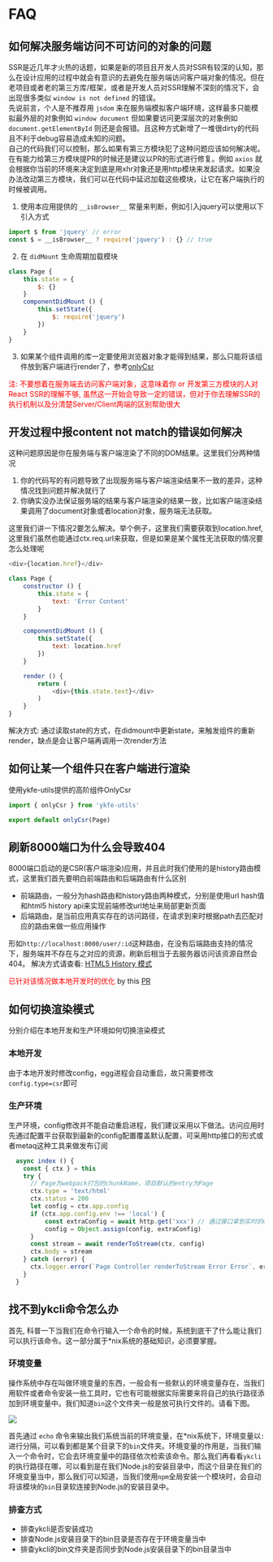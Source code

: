 # FAQ

## 如何解决服务端访问不可访问的对象的问题

SSR是近几年才火热的话题，如果是新的项目且开发人员对SSR有较深的认知，那么在设计应用的过程中就会有意识的去避免在服务端访问客户端对象的情况。但在老项目或者老的第三方库/框架，或者是开发人员对SSR理解不深刻的情况下，会出现很多类似 `window is not defined` 的错误。  
先说前言，个人是不推荐用 `jsdom` 来在服务端模拟客户端环境，这样最多只能模拟最外层的对象例如 `window document` 但如果要访问更深层次的对象例如 `document.getElementById` 则还是会报错。且这种方式新增了一堆很dirty的代码且不利于debug容易造成未知的问题。  
自己的代码我们可以控制，那么如果有第三方模块犯了这种问题应该如何解决呢。在有能力给第三方模块提PR的时候还是建议以PR的形式进行修复。例如 `axios` 就会根据你当前的环境来决定到底是用xhr对象还是用http模块来发起请求。如果没办法改动第三方模块，我们可以在代码中延迟加载这些模块，让它在客户端执行的时候被调用。  

1. 使用本应用提供的 `__isBrowser__` 常量来判断，例如引入jquery可以使用以下引入方式
   
```js
import $ from 'jquery' // error
const $ = __isBrowser__ ? require('jquery') : {} // true
```

2. 在 `didMount` 生命周期加载模块

```js
class Page {
    this.state = {
        $: {}
    }
    componentDidMount () {
        this.setState({
            $: require('jquery')
        })
    }
}
```

3. 如果某个组件调用的库一定要使用浏览器对象才能得到结果，那么只能将该组件放到客户端进行render了，参考[onlyCsr](./faq.md#如何让某一个组件只在客户端进行渲染)

<span style="color: red">注: 不要想着在服务端去访问客户端对象，这意味着你 or 开发第三方模块的人对React SSR的理解不够, 虽然这一开始会导致一定的错误，但对于你去理解SSR的执行机制以及分清楚Server/Client两端的区别帮助很大</span>

## 开发过程中报content not match的错误如何解决

这种问题原因是你在服务端与客户端渲染了不同的DOM结果。这里我们分两种情况  
1. 你的代码写的有问题导致了出现服务端与客户端渲染结果不一致的差异，这种情况找到问题并解决就行了  
2. 你确实没办法保证服务端的结果与客户端渲染的结果一致，比如客户端渲染结果调用了document对象或者location对象，服务端无法获取。

这里我们讲一下情况2要怎么解决。举个例子，这里我们需要获取到location.href,这里我们虽然也能通过ctx.req.url来获取，但是如果是某个属性无法获取的情况要怎么处理呢

```js
<div>{location.href}</div>
```

```js
class Page {
    constructor () {
        this.state = {
            text: 'Error Content'
        }
    }

    componentDidMount () {
        this.setState({
            text: location.href
        })
    }

    render () {
        return (
            <div>{this.state.text}</div>
        )
    }
}
```

解决方式: 通过读取state的方式，在didmount中更新state，来触发组件的重新render，缺点是会让客户端再调用一次render方法

## 如何让某一个组件只在客户端进行渲染

使用ykfe-utils提供的高阶组件OnlyCsr

```js
import { onlyCsr } from 'ykfe-utils'

export default onlyCsr(Page)
```

## 刷新8000端口为什么会导致404

8000端口启动的是CSR(客户端渲染)应用，并且此时我们使用的是history路由模式，这里我们首先要明白前端路由和后端路由有什么区别

- 前端路由，一般分为hash路由和history路由两种模式，分别是使用url hash值和html5 history api来实现前端修改url地址来局部更新页面
- 后端路由，是当前应用真实存在的访问路径，在请求到来时根据path去匹配对应的路由来做一些应用操作

形如`http://localhost:8000/user/:id`这种路由，在没有后端路由支持的情况下，服务端并不存在与之对应的资源，刷新后相当于去服务器访问该资源自然会404。
解决方式请查看: [HTML5 History 模式](https://router.vuejs.org/zh/guide/essentials/history-mode.html)

<span style="color:red">已针对该情况做本地开发时的优化</span> by this [PR](https://github.com/ykfe/egg-react-ssr/pull/79)

## 如何切换渲染模式

分别介绍在本地开发和生产环境如何切换渲染模式

### 本地开发

由于本地开发时修改config，egg进程会自动重启，故只需要修改`config.type=csr`即可  

### 生产环境

生产环境，config修改并不能自动重启进程，我们建议采用以下做法。访问应用时先通过配置平台获取到最新的config配置覆盖默认配置，可采用http接口的形式或者metaq这种工具来做发布订阅

```js
  async index () {
    const { ctx } = this
    try {
      // Page为webpack打包的chunkName，项目默认的entry为Page
      ctx.type = 'text/html'
      ctx.status = 200
      let config = ctx.app.config
      if (ctx.app.config.env !== 'local') {
          const extraConfig = await http.get('xxx') // 通过接口拿到实时的config,覆盖默认配置
          config = Object.assign(config, extraConfig)
      }
      const stream = await renderToStream(ctx, config)
      ctx.body = stream
    } catch (error) {
      ctx.logger.error(`Page Controller renderToStream Error Error`, error)
    }
  }
```

## 找不到ykcli命令怎么办

首先, 科普一下当我们在命令行输入一个命令的时候，系统到底干了什么能让我们可以执行该命令。这一部分属于*nix系统的基础知识，必须要掌握。

### 环境变量

操作系统中存在叫做环境变量的东西，一般会有一些默认的环境变量存在，当我们用软件或者命令安装一些工具时，它也有可能根据实际需要来将自己的执行路径添加到环境变量中。我们知道`bin`这个文件夹一般是放可执行文件的。请看下图。

![](https://gw.alicdn.com/tfs/TB1Ze6thUY1gK0jSZFCXXcwqXXa-1190-556.jpg)

首先通过 `echo` 命令来输出我们系统当前的环境变量，在*nix系统下，环境变量以`:`进行分隔，可以看到都是某个目录下的`bin`文件夹。环境变量的作用是，当我们输入一个命令时，它会去环境变量中的路径依次检索该命令。那么我们再看看`ykcli`的执行路径在哪，可以看到是在我们Node.js的安装目录中，而这个目录在我们的环境变量当中，那么我们可以知道，当我们使用`npm`全局安装一个模块时，会自动将该模块的`bin`目录软连接到Node.js的安装目录中。

### 排查方式

- 排查ykcli是否安装成功
- 排查Node.js安装目录下的bin目录是否存在于环境变量当中
- 排查ykcli的bin文件夹是否同步到Node.js安装目录下的bin目录当中